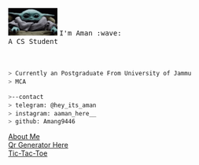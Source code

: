 <img src="https://github.com/hargun79/hargun79/blob/master/Assets/hi.gif" style="width: 100px;">
  <samp>
    I'm Aman :wave:
    <br />
    A CS Student <br>
  </samp>
  <br />

````bash

> Currently an Postgraduate From University of Jammu
> MCA
````
````bash
>--contact
> telegram: @hey_its_aman
> instagram: aaman_here__
> github: Amang9446

````
[About Me](https://amang9446.github.io/About-Aman/) </br>
[Qr Generator Here](https://amang9446.github.io/QR-Generator/) </br>
[Tic-Tac-Toe](https://amang9446.github.io/Tic-Tac-Toe/)
